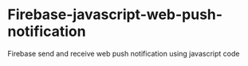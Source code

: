 # Firebase-javascript-web-push-notification
Firebase send and receive web push notification using javascript code

